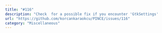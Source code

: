 ```yaml
---
title: "#116"
description: "Check  for a possible fix if you encounter 'GtkSettings' has no property named 'gtk-fallback-icon-theme'"
url: "https://github.com/korcankaraokcu/PINCE/issues/116"
category: "Miscellaneous"
---
```

